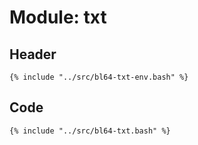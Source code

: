 # Module: txt

## Header

```shell
{% include "../src/bl64-txt-env.bash" %}
```

## Code

```shell
{% include "../src/bl64-txt.bash" %}
```
